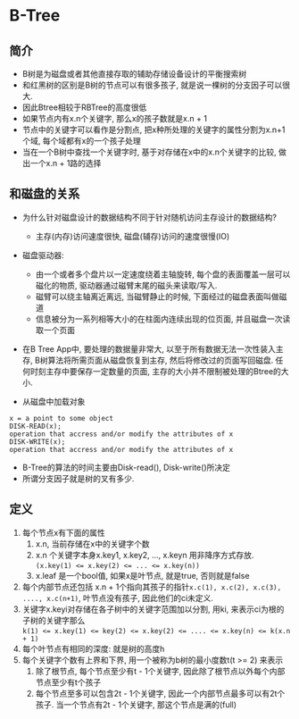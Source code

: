 # B-Tree

## 简介
- B树是为磁盘或者其他直接存取的辅助存储设备设计的平衡搜索树
- 和红黑树的区别是B树的节点可以有很多孩子, 就是说一棵树的分支因子可以很大. 
- 因此Btree相较于RBTree的高度很低
- 如果节点内有x.n个关键字, 那么x的孩子数就是x.n + 1
- 节点中的关键字可以看作是分割点, 把x种所处理的关键字的属性分割为x.n+1个域, 每个域都有x的一个孩子处理
- 当在一个B树中查找一个关键字时, 基于对存储在x中的x.n个关键字的比较, 做出一个x.n + 1路的选择

## 和磁盘的关系

- 为什么针对磁盘设计的数据结构不同于针对随机访问主存设计的数据结构?
  - 主存(内存)访问速度很快, 磁盘(辅存)访问的速度很慢(IO)

- 磁盘驱动器: 
  - 由一个或者多个盘片以一定速度绕着主轴旋转, 每个盘的表面覆盖一层可以磁化的物质, 驱动器通过磁臂末尾的磁头来读取/写入. 
  - 磁臂可以绕主轴离近离远, 当磁臂静止的时候, 下面经过的磁盘表面叫做磁道
  - 信息被分为一系列相等大小的在柱面内连续出现的位页面, 并且磁盘一次读取一个页面

- 在B Tree App中, 要处理的数据量非常大, 以至于所有数据无法一次性装入主存, B树算法将所需页面从磁盘恢复到主存, 然后将修改过的页面写回磁盘. 任何时刻主存中要保存一定数量的页面, 主存的大小并不限制被处理的Btree的大小. 

- 从磁盘中加载对象
```
x = a point to some object
DISK-READ(x);
operation that accress and/or modify the attributes of x
DISK-WRITE(x);
operation that accress and/or modify the attributes of x
```

- B-Tree的算法的时间主要由Disk-read(), Disk-write()所决定
- 所谓分支因子就是树的叉有多少. 

## 定义
1. 每个节点x有下面的属性
   1. x.n, 当前存储在x中的关键字个数
   2. x.n 个关键字本身x.key1, x.key2, ..., x.keyn 用非降序方式存放. `(x.key(1) <= x.key(2) <= ... <= x.key(n))` 
   3. x.leaf 是一个bool值, 如果x是叶节点, 就是true, 否则就是false
2. 每个内部节点还包括 x.n + 1个指向其孩子的指针`x.c(1), x.c(2), x.c(3), ...., x.c(n+1)`, 叶节点没有孩子, 因此他们的ci未定义. 
3. 关键字x.keyi对存储在各子树中的关键字范围加以分割, 用ki, 来表示ci为根的子树的关键字那么  
   `k(1) <= x.key(1) <= key(2) <= x.key(2) <= .... <= x.key(n) <= k(x.n + 1)`
4. 每个叶节点有相同的深度: 就是树的高度h
5. 每个关键字个数有上界和下界, 用一个被称为b树的最小度数t(t >= 2) 来表示
   1. 除了根节点, 每个节点至少有t - 1个关键字, 因此除了根节点以外每个内部节点至少有t个孩子
   2. 每个节点至多可以包含2t - 1个关键字, 因此一个内部节点最多可以有2t个孩子. 当一个节点有2t - 1个关键字, 那这个节点是满的(full)
